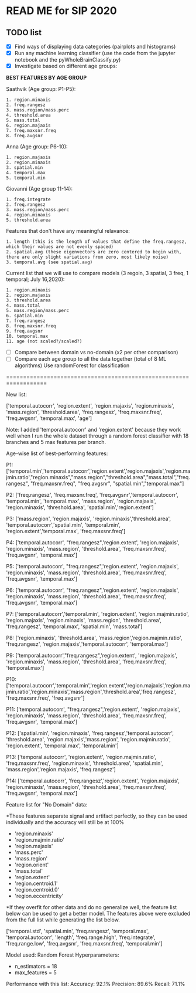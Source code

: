 # READ ME for SIP 2020

## TODO list

- [x] Find ways of displaying data categories (pairplots and histograms)
- [x] Run any machine learning classifier (use the code from the jupyter notebook and the pyWholeBrainClassify.py)
- [x] Investigate based on different age groups:

__BEST FEATURES BY AGE GROUP__

Saathvik (Age group: P1-P5):

    1. region.minaxis
    2. freq.rangesz
    3. mass.region/mass.perc
    4. threshold.area
    5. mass.total
    6. region.majaxis
    7. freq.maxsnr.freq
    8. freq.avgsnr

Anna (Age group: P6-10):

    1. region.majaxis
    2. region.minaxis
    3. spatial.min
    4. temporal.max
    5. temporal.min

Giovanni (Age group 11-14):

    1. freq.integrate
    2. freq.rangesz
    3. mass.region/mass.perc
    4. region.minaxis
    5. threshold.area


Features that don't have any meaningful relavance:

    1. length (this is the length of values that define the freq.rangesz, which their values are not evenly spaced)
    2. spatial.avg (these eigenvectors are zero centered to begin with, there are only slight variations from zero, most likely noise)
    3. temporal.avg (see spatial.avg)

Current list that we will use to compare models (3 regoin, 3 spatial, 3 freq, 1 temporal; July 16,2020):

    1. region.minaxis
    2. region.majaxis
    3. threshold.area
    4. mass.total
    5. mass.region/mass.perc
    6. spatial.min
    7. freq.rangesz
    8. freq.maxsnr.freq
    9. freq.avgsnr
    10. temporal.max
    11. age (not scaled?/scaled?)


- [ ] Compare between domain vs no-domain (x2 per other comparison)
- [ ] Compare each age group to all the data together (total of 8 ML algorithms)
    Use randomForest for classification

==================================================================

New list:

['temporal.autocorr',
'region.extent',
'region.majaxis',
'region.minaxis',
'mass.region',
'threshold.area',
'freq.rangesz',
'freq.maxsnr.freq',
'freq.avgsnr',
'temporal.max',
'age']

Note: I added 'temporal.autocorr' and 'region.extent' because they work well when I run the whole dataset through a random forest classifier with 18 branches and 5 max features per branch.

Age-wise list of best-performing features:

P1:
['temporal.min','temporal.autocorr','region.extent','region.majaxis','region.majmin.ratio',"region.minaxis","mass.region","threshold.area","mass.total","freq.rangesz", "freq.maxsnr.freq", "freq.avgsnr", "spatial.min","temporal.max"]

P2:
['freq.rangesz', 'freq.maxsnr.freq', 'freq.avgsnr','temporal.autocorr', 'temporal.min', 'temporal.max', 'mass.region', 'region.majaxis', 'region.minaxis', 'threshold.area', 'spatial.min','region.extent']

P3:
['mass.region', 'region.majaxis', 'region.minaxis','threshold.area', 'temporal.autocorr','spatial.min', 'temporal.min', 'region.extent','temporal.max', 'freq.maxsnr.freq']

P4:
['temporal.autocorr', "freq.rangesz",'region.extent', 'region.majaxis', 'region.minaxis', 'mass.region', 'threshold.area', 'freq.maxsnr.freq', 'freq.avgsnr', 'temporal.max']

P5:
['temporal.autocorr', "freq.rangesz",'region.extent', 'region.majaxis', 'region.minaxis', 'mass.region', 'threshold.area', 'freq.maxsnr.freq', 'freq.avgsnr', 'temporal.max']
                
P6:
['temporal.autocorr', "freq.rangesz",'region.extent', 'region.majaxis', 'region.minaxis', 'mass.region', 'threshold.area', 'freq.maxsnr.freq', 'freq.avgsnr', 'temporal.max']
                
P7:
['temporal.autocorr','temporal.min', 'region.extent', 'region.majmin.ratio', 'region.majaxis', 'region.minaxis', 'mass.region', 'threshold.area', 'freq.rangesz', 'temporal.max', 'spatial.min', 'mass.total']

P8:
['region.minaxis', 'threshold.area', 'mass.region','region.majmin.ratio', 'freq.rangesz', 'region.majaxis','temporal.autocorr', 'temporal.max']

P9:
['temporal.autocorr',"freq.rangesz",'region.extent', 'region.majaxis', 'region.minaxis', 'mass.region', 'threshold.area', 'freq.maxsnr.freq', 'temporal.max']

P10:
['temporal.autocorr','temporal.min','region.extent','region.majaxis','region.majmin.ratio','region.minaxis','mass.region','threshold.area','freq.rangesz', 'freq.maxsnr.freq', 'freq.avgsnr']

P11:
['temporal.autocorr', "freq.rangesz",'region.extent', 'region.majaxis', 'region.minaxis', 'mass.region', 'threshold.area', 'freq.maxsnr.freq', 'freq.avgsnr', 'temporal.max']

P12:
['spatial.min', 'region.minaxis', 'freq.rangesz','temporal.autocorr', 'threshold.area', 'region.majaxis','mass.region', 'region.majmin.ratio', 'region.extent', 'temporal.max', 'temporal.min']

P13:
['temporal.autocorr', 'region.extent', 'region.majmin.ratio', 'freq.maxsnr.freq', 'region.minaxis', 'threshold.area', 'spatial.min', 'mass.region','region.majaxis', 'freq.rangesz']

P14:
['temporal.autocorr', 'freq.rangesz','region.extent', 'region.majaxis', 'region.minaxis', 'mass.region', 'threshold.area', 'freq.maxsnr.freq', 'freq.avgsnr', 'temporal.max']


Feature list for "No Domain" data:

*These features separate signal and artifact perfectly, so they can be used individually and the accuracy will still be at 100%

- 'region.minaxis'
- 'region.majmin.ratio'
- 'region.majaxis'
- 'mass.perc'
- 'mass.region'
- 'region.orient'
- 'mass.total'
- 'region.extent'
- 'region.centroid.1'
- 'region.centroid.0'
- 'region.eccentricity'

*If they overfit for other data and do no generalize well, the feature list below can be used to get a better model. The features above were excluded from the full list while generating the list below. 

['temporal.std',
 'spatial.min',
 'freq.rangesz',
 'temporal.max',
 'temporal.autocorr',
 'length',
 'freq.range.high',
 'freq.integrate',
 'freq.range.low',
 'freq.avgsnr',
 'freq.maxsnr.freq',
 'temporal.min']

Model used: Random Forest
Hyperparameters:
- n_estimators = 18
- max_features = 5

Performance with this list:
Accuracy: 92.1%
Precision: 89.6%
Recall: 71.1%